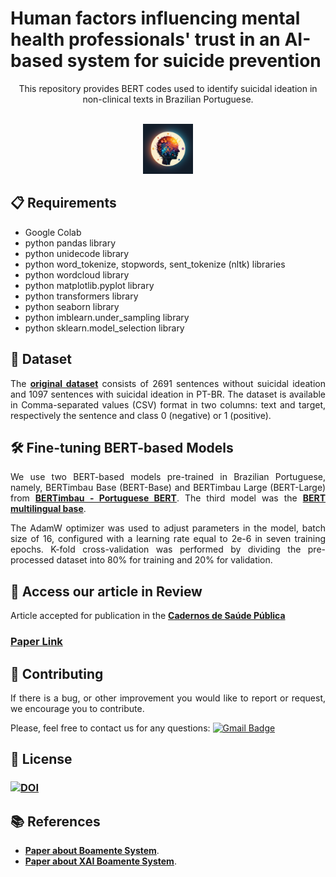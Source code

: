  # Human factors influencing mental health professionals' trust in an AI-based system for suicide prevention

<p align="center">
This repository provides BERT codes used to identify suicidal ideation in non-clinical texts in Brazilian Portuguese.
</p>

<!-- PROJECT LOGO -->
<br />
<div align="center">
  <a href="https://github.com/adonias-caetano/Suicidal-Ideation-BERTvsLLM.git">
    <img src="logo_boamente.png" alt="Logo" width="80" height="80">
  </a>
</div>

<div align="justify">

 ## 📋 Requirements

* Google Colab
* python pandas library
* python unidecode library
* python word_tokenize, stopwords, sent_tokenize (nltk) libraries
* python wordcloud library
* python matplotlib.pyplot library
* python transformers library
* python seaborn library
* python imblearn.under_sampling library
* python sklearn.model_selection library

## 📖  Dataset

The <a href="https://zenodo.org/records/10070747"><strong>original dataset</strong></a> consists of 2691 sentences without suicidal ideation and 1097 sentences with suicidal ideation in PT-BR. The dataset is available in Comma-separated values (CSV) format in two columns: text and target, respectively the sentence and class 0 (negative) or 1 (positive). 

## 🛠 Fine-tuning BERT-based Models

We use two BERT-based models pre-trained in Brazilian Portuguese, namely, BERTimbau Base (BERT-Base) and BERTimbau Large (BERT-Large) from <a href="https://github.com/neuralmind-ai/portuguese-bert/"><strong>BERTimbau - Portuguese BERT</strong></a>.  The third model was the <a href="https://github.com/google-research/bert/blob/master/multilingual.md"><strong>BERT multilingual base</strong></a>. 

The AdamW optimizer was used to adjust parameters in the model, batch size of 16, configured with a learning rate equal to 2e-6 in seven training epochs. K-fold cross-validation was performed by dividing the pre-processed dataset into 80% for training and 20% for validation. 

## 🤖 Access our article in Review

Article accepted for publication in the <a href="https://cadernos.ensp.fiocruz.br/ojs/index.php/csp"> <strong>Cadernos de Saúde Pública</strong></a>

### [Paper Link](https://www.scielo.br/j/csp/a/XrbVfvybPj9tvJ8qWv7j8VC/?lang=en) 

## 👏 Contributing
 
If there is a bug, or other improvement you would like to report or request, we encourage you to contribute.

Please, feel free to contact us for any questions: [![Gmail Badge](https://img.shields.io/badge/-ariel.teles@ifma.edu.br-c14438?style=flat-square&logo=Gmail&logoColor=white&link=mailto:ariel.teles@ifma.edu.br)](mailto:ariel.teles@ifma.edu.br )

## 📄 License

### <a href="https://doi.org/10.5281/zenodo.10070747"><img src="https://zenodo.org/badge/DOI/10.5281/zenodo.10070747.svg" alt="DOI"></a> 

## 📚 References

* <a href="https://www.mdpi.com/2227-9032/10/4/698"><strong>Paper about Boamente System</strong></a>.
* <a href="https://www.sciencedirect.com/science/article/pii/S1877050922009668"><strong>Paper about XAI Boamente System</strong></a>.

